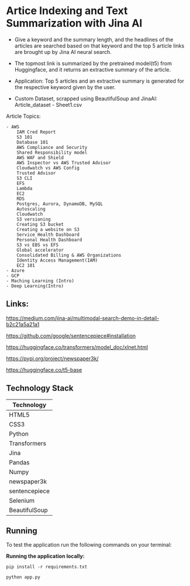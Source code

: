# Artice Indexing and Text Summarization with Jina AI

- Give a keyword and the summary length, and the headlines of the articles are searched based on that keyword and the top 5 article links are brought up by Jina AI neural search.

- The topmost link is summarized by the pretrained model(t5) from Huggingface, and it returns an extractive summary of the article.

- Application: Top 5 articles and an extractive summary is generated for the respective keyword given by the user.

- Custom Dataset, scrapped using BeautifulSoup and JinaAI: Article_dataset - Sheet1.csv

Article Topics:

    - AWS
        IAM Cred Report
        S3 101
        Database 101
        AWS Compliance and Security
        Shared Responsibility model
        AWS WAF and Shield
        AWS Inspector vs AWS Trusted Advisor
        Cloudwatch vs AWS Config
        Trusted Advisor 
        S3 CLI
        EFS
        Lambda
        EC2
        RDS
        Postgres, Aurora, DynamoDB, MySQL
        Autoscaling
        Cloudwatch
        S3 versioning
        Creating S3 bucket
        Creating a website on S3
        Service Health Dashboard
        Personal Health Dashboard
        S3 vs EBS vs EFS
        Global accelerator
        Consolidated Billing & AWS Organizations   
        Identity Access Management(IAM)
        EC2 101
    - Azure
    - GCP
    - Maching Learning (Intro)
    - Deep Learning(Intro)


## Links:

https://medium.com/jina-ai/multimodal-search-demo-in-detail-b2c21a5a21a1

https://github.com/google/sentencepiece#installation

https://huggingface.co/transformers/model_doc/xlnet.html

https://pypi.org/project/newspaper3k/

https://huggingface.co/t5-base

## Technology Stack

| Technology  | 
|-------------|
| HTML5       |
| CSS3        | 
| Python      | 
| Transformers|                                          
| Jina|               
| Pandas|  
| Numpy|
|newspaper3k  |
|sentencepiece|
|Selenium|
|BeautifulSoup|

## Running

To test the application run the following commands on your terminal:

**Running the application locally:**

```
pip install -r requirements.txt
```
```
python app.py
```
